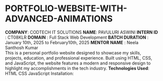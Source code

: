 # PORTFOLIO-WEBSITE-WITH-ADVANCED-ANIMATIONS
**COMPANY**: CODTECH IT SOLUTIONS
**NAME**: PAVULURI ASWINI
**INTERN ID** : CT08KLR
**DOMAIN** : Full Stack Web Development
**BATCH DURATION** : January 10th, 2025 to February10th, 2025
**MENTOR NAME** : Neela Santhosh Kumar  
This is a personal portfolio website designed to showcase my skills, projects, education, and professional experience. Built using HTML, CSS, and JavaScript, the website features a modern and responsive design to highlight my accomplishments in the tech industry.
**Technologies Used**:
HTML
CSS
JavaScript
Installation:
